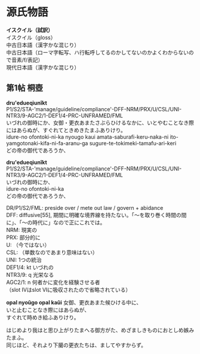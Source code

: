 # 源氏物語  
  
**イスクイル（試訳）**  
イスクイル（gloss）  
中古日本語（漢字かな混じり）  
中古日本語（ローマ字転写、ハ行転呼してるのかしてないのかよくわからないので音素/f/表記）  
現代日本語（漢字かな混じり）  
  
## 第1帖 桐壺  
  
**dru'edueqìunîkt**  
P1/S2/STA-'manage/guideline/compliance'-DFF-NRM/PRX/U/CSL/UNI-NTR3/9-AGC2/1-DEF1/4-PRC-UNFRAMED/FML  
いづれの御時にか、女御・更衣あまたさぶらひけるなかに、いとやむことなき際にはあらぬが、すぐれてときめきたまふありけり。  
idure-no ofontoki-ni-ka nyougo kaui amata-saburafi-keru-naka-ni ito-yamgotonaki-kifa-ni-fa-aranu-ga sugure-te-tokimeki-tamafu-ari-keri  
どの帝の御代であろうか、  
  
  
**dru'edueqìunîkt**  
P1/S2/STA-'manage/guideline/compliance'-DFF-NRM/PRX/U/CSL/UNI-NTR3/9-AGC2/1-DEF1/4-PRC-UNFRAMED/FML  
いづれの御時にか、  
idure-no ofontoki-ni-ka  
どの帝の御代であろうか、  
  
DR/P1/S2/FML: preside over / mete out law / govern + abidance   
DFF: diffusive[55], 期間に明確な境界線を持たない。「〜を取り巻く時間の間に」、「〜の時代に」なので正にこれでは。  
NRM: 現実の  
PRX: 部分的に  
U: （今ではない）  
CSL: （単数なのであまり意味はない）  
UNI: 1つの統治  
DEF1/4: kt いづれの  
NTR3/9: q 光栄なる  
AGC2/1: n 何者かに変化を経験させる者  
（slot IVはslot VIに吸収されたので省略されている）  
  
**opal nyoûgo opal kaûi**
女御、更衣あまた候ひける中に、  
いと止むことなき際にはあらぬが、  
すぐれて時めき給ふありけり。  
  
  
はじめより我はと思ひ上がりたまへる御方がた、めざましきものにおとしめ嫉みたまふ。  
同じほど、それより下臈の更衣たちは、ましてやすからず。  
